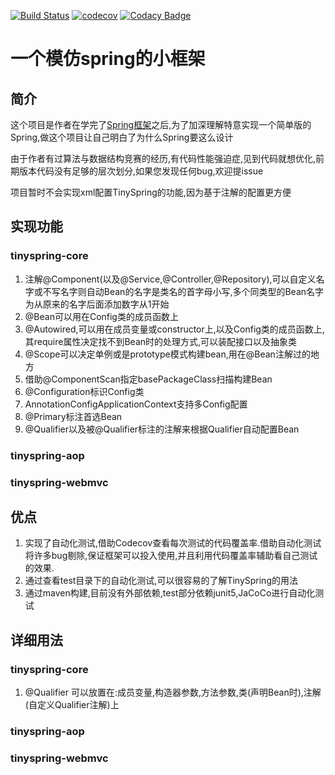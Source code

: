 [![Build Status](https://travis-ci.org/Vant1032/TinySpring.svg?branch=master)](https://travis-ci.org/Vant1032/TinySpring)
[![codecov](https://codecov.io/gh/Vant1032/TinySpring/branch/master/graph/badge.svg)](https://codecov.io/gh/Vant1032/TinySpring)
[![Codacy Badge](https://api.codacy.com/project/badge/Grade/467a96a2d214405c93ad6e7c41ee5829)](https://www.codacy.com/app/Vant1032/TinySpring?utm_source=github.com&amp;utm_medium=referral&amp;utm_content=Vant1032/TinySpring&amp;utm_campaign=Badge_Grade)

# 一个模仿spring的小框架
## 简介
这个项目是作者在学完了<a href="https://github.com/spring-projects/spring-framework" target="_blank">Spring框架</a>之后,为了加深理解特意实现一个简单版的Spring,做这个项目让自己明白了为什么Spring要这么设计

由于作者有过算法与数据结构竞赛的经历,有代码性能强迫症,见到代码就想优化,前期版本代码没有足够的层次划分,如果您发现任何bug,欢迎提issue

项目暂时不会实现xml配置TinySpring的功能,因为基于注解的配置更方便


## 实现功能
### tinyspring-core
1. 注解@Component(以及@Service,@Controller,@Repository),可以自定义名字或不写名字则自动Bean的名字是类名的首字母小写,多个同类型的Bean名字为从原来的名字后面添加数字从1开始
2. @Bean可以用在Config类的成员函数上
3. @Autowired,可以用在成员变量或constructor上,以及Config类的成员函数上,其require属性决定找不到Bean时的处理方式,可以装配接口以及抽象类
4. @Scope可以决定单例或是prototype模式构建bean,用在@Bean注解过的地方
5. 借助@ComponentScan指定basePackageClass扫描构建Bean
6. @Configuration标识Config类
7. AnnotationConfigApplicationContext支持多Config配置
8. @Primary标注首选Bean
9. @Qualifier以及被@Qualifier标注的注解来根据Qualifier自动配置Bean
### tinyspring-aop

### tinyspring-webmvc

## 优点
1. 实现了自动化测试,借助Codecov查看每次测试的代码覆盖率.借助自动化测试将许多bug剔除,保证框架可以投入使用,并且利用代码覆盖率辅助看自己测试的效果.
2. 通过查看test目录下的自动化测试,可以很容易的了解TinySpring的用法
3. 通过maven构建,目前没有外部依赖,test部分依赖junit5,JaCoCo进行自动化测试

## 详细用法
### tinyspring-core
1. @Qualifier 可以放置在:成员变量,构造器参数,方法参数,类(声明Bean时),注解(自定义Qualifier注解)上

### tinyspring-aop

### tinyspring-webmvc
